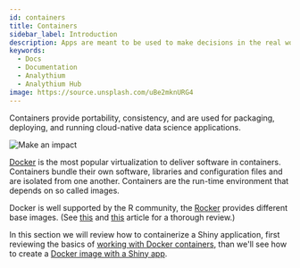 ```yaml
---
id: containers
title: Containers
sidebar_label: Introduction
description: Apps are meant to be used to make decisions in the real world.
keywords:
  - Docs
  - Documentation
  - Analythium
  - Analythium Hub
image: https://source.unsplash.com/uBe2mknURG4
---
```


Containers provide portability, consistency, and are used for packaging, deploying, and running cloud-native data science applications.

![Make an impact](../../img/undraw_personal_goals_edgd_manage.svg)

[Docker](https://www.docker.com/) is the most popular virtualization to
deliver software in containers. Containers bundle their own software, libraries and configuration files and are isolated from one another.
Containers are the run-time environment that depends on so called images.

Docker is well supported by the R community, the [Rocker](https://www.rocker-project.org/)
provides different base images. (See [this](https://journal.r-project.org/archive/2017/RJ-2017-065/RJ-2017-065.pdf) and [this](https://journal.r-project.org/archive/2020/RJ-2020-007/RJ-2020-007.pdf) article for a thorough review.)

In this section we will review how to containerize a Shiny application,
first reviewing the basics of [working with Docker containers](containers-docker), than we'll see how to create a [Docker image with a Shiny app](containers-shiny).
